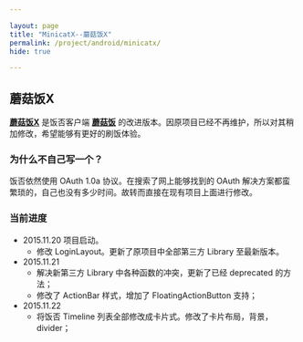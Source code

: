 ```yaml
---

layout: page
title: "MinicatX--蘑菇饭X"
permalink: /project/android/minicatx/
hide: true

---
```


## 蘑菇饭X

**[蘑菇饭X](https://github.com/Anthonyeef/minicatx)** 是饭否客户端 **[蘑菇饭](https://github.com/mcxiaoke/minicat)** 的改进版本。因原项目已经不再维护，所以对其稍加修改，希望能够有更好的刷饭体验。

### 为什么不自己写一个？
饭否依然使用 OAuth 1.0a 协议。在搜索了网上能够找到的 OAuth 解决方案都蛮繁琐的，自己也没有多少时间。故转而直接在现有项目上面进行修改。

### 当前进度

- 2015.11.20 项目启动。
  - 修改 LoginLayout。更新了原项目中全部第三方 Library 至最新版本。
- 2015.11.21
  - 解决新第三方 Library 中各种函数的冲突，更新了已经 deprecated 的方法；
  - 修改了 ActionBar 样式，增加了 FloatingActionButton 支持；
- 2015.11.22
    - 将饭否 Timeline 列表全部修改成卡片式。修改了卡片布局，背景，divider；
